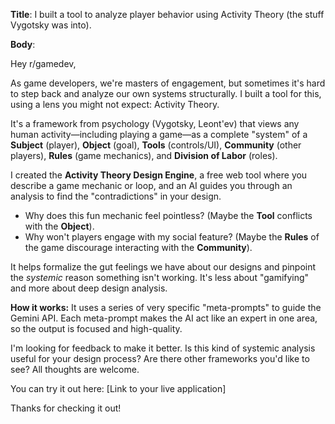 
**Title**: I built a tool to analyze player behavior using Activity Theory (the stuff Vygotsky was into).

**Body**:

Hey r/gamedev,

As game developers, we're masters of engagement, but sometimes it's hard to step back and analyze our own systems structurally. I built a tool for this, using a lens you might not expect: Activity Theory.

It's a framework from psychology (Vygotsky, Leont'ev) that views any human activity—including playing a game—as a complete "system" of a **Subject** (player), **Object** (goal), **Tools** (controls/UI), **Community** (other players), **Rules** (game mechanics), and **Division of Labor** (roles).

I created the **Activity Theory Design Engine**, a free web tool where you describe a game mechanic or loop, and an AI guides you through an analysis to find the "contradictions" in your design.
-   Why does this fun mechanic feel pointless? (Maybe the **Tool** conflicts with the **Object**).
-   Why won't players engage with my social feature? (Maybe the **Rules** of the game discourage interacting with the **Community**).

It helps formalize the gut feelings we have about our designs and pinpoint the *systemic* reason something isn't working. It's less about "gamifying" and more about deep design analysis.

**How it works:** It uses a series of very specific "meta-prompts" to guide the Gemini API. Each meta-prompt makes the AI act like an expert in one area, so the output is focused and high-quality.

I'm looking for feedback to make it better. Is this kind of systemic analysis useful for your design process? Are there other frameworks you'd like to see? All thoughts are welcome.

You can try it out here: [Link to your live application]

Thanks for checking it out!
